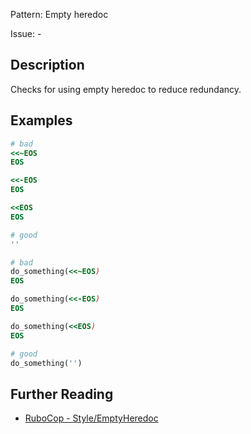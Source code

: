 Pattern: Empty heredoc

Issue: -

## Description

Checks for using empty heredoc to reduce redundancy.

## Examples

```ruby
# bad
<<~EOS
EOS

<<-EOS
EOS

<<EOS
EOS

# good
''

# bad
do_something(<<~EOS)
EOS

do_something(<<-EOS)
EOS

do_something(<<EOS)
EOS

# good
do_something('')
```

## Further Reading

* [RuboCop - Style/EmptyHeredoc](https://docs.rubocop.org/rubocop/cops_style.html#styleemptyheredoc)
